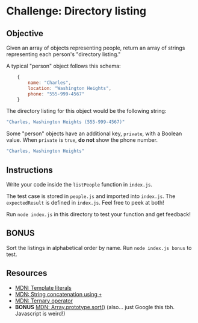 # Challenge: Directory listing

## Objective

Given an array of objects representing people, return an array of strings representing each person's "directory listing."

A typical "person" object follows this schema:

```js
    {
        name: "Charles",
        location: "Washington Heights",
        phone: "555-999-4567"
    }
```

The directory listing for this object would be the following string:

```js
"Charles, Washington Heights (555-999-4567)"
```

Some "person" objects have an additional key, `private`, with a Boolean value. When `private` is `true`, **do not** show the phone number.

```js
"Charles, Washington Heights"
```

## Instructions

Write your code inside the `listPeople` function in `index.js`.

The test case is stored in `people.js` and imported into `index.js`. The `expectedResult` is defined in `index.js`. Feel free to peek at both!

Run `node index.js` in this directory to test your function and get feedback!

## BONUS

Sort the listings in alphabetical order by name. Run `node index.js bonus` to test.

## Resources

- [MDN: Template literals](https://developer.mozilla.org/en-US/docs/Web/JavaScript/Reference/Template_literals)
- [MDN: String concatenation using `+`](https://developer.mozilla.org/en-US/docs/Learn/JavaScript/First_steps/Strings#concatenation_using)
- [MDN: Ternary operator](https://developer.mozilla.org/en-US/docs/Web/JavaScript/Reference/Operators/Conditional_Operator)
- **BONUS** [MDN: Array.prototype.sort()](https://developer.mozilla.org/en-US/docs/Web/JavaScript/Reference/Global_Objects/Array/sort) (also... just Google this tbh. Javascript is weird!)


